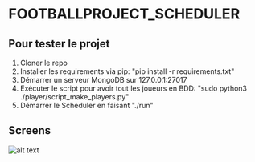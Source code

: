 # FOOTBALLPROJECT_SCHEDULER

## Pour tester le projet

1. Cloner le repo
2. Installer les requirements via pip: "pip install -r requirements.txt"
3. Démarrer un serveur MongoDB sur 127.0.0.1:27017
4. Exécuter le script pour avoir tout les joueurs en BDD: "sudo python3 ./player/script_make_players.py"
5. Démarrer le Scheduler en faisant "./run"

## Screens

![alt text](https://github.com/FlorianLeveil/FOOTBALLPROJECT_SCHEDULER/screen_shoot/main/login.png?raw=true)